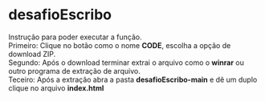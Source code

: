 # desafioEscribo
Instrução para poder executar a função.<br/>
Primeiro: Clique no botão como o nome **CODE**, escolha a opção de download ZIP.<br/>
Segundo: Após o download terminar extrai o arquivo como o **winrar** ou outro programa de extração de arquivo.<br/>
Teceiro: Após a extração abra a pasta **desafioEscribo-main** e dê um duplo clique no arquivo **index.html**
